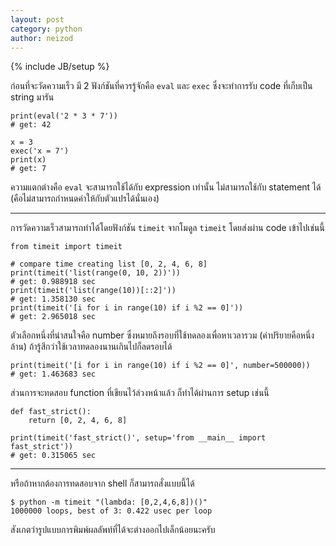 ```yaml
---
layout: post
category: python
author: neizod
---
```

{% include JB/setup %}

ก่อนที่จะวัดความเร็ว มี 2 ฟังก์ชันที่ควรรู้จักคือ `eval` และ `exec` ซึ่งจะทำการรับ code ที่เก็บเป็น string มารัน

    print(eval('2 * 3 * 7'))
    # get: 42

    x = 3
    exec('x = 7')
    print(x)
    # get: 7

ความแตกต่างคือ `eval` จะสามารถใช้ได้กับ expression เท่านั้น ไม่สามารถใช้กับ statement ได้ (คือไม่สามารถกำหนดค่าให้กับตัวแปรได้นั่นเอง)

---

การวัดความเร็วสามารถทำได้โดยฟังก์ชัน `timeit` จากโมดูล `timeit` โดยส่งผ่าน code เข้าไปเช่นนี้

    from timeit import timeit

    # compare time creating list [0, 2, 4, 6, 8]
    print(timeit('list(range(0, 10, 2))'))
    # get: 0.988918 sec
    print(timeit('list(range(10))[::2]'))
    # get: 1.358130 sec
    print(timeit('[i for i in range(10) if i %2 == 0]'))
    # get: 2.965018 sec

ตัวเลือกหนึ่งที่น่าสนใจคือ number ซึ่งหมายถึงรอบที่ใช้ทดลองเพื่อหาเวลารวม (ค่าปริยายคือหนึ่งล้าน) ถ้ารู้สึกว่าใช้เวลาทดลองนานเกินไปก็ลดรอบได้

    print(timeit('[i for i in range(10) if i %2 == 0]', number=500000))
    # get: 1.463683 sec

ส่วนการจะทดสอบ function ที่เขียนไว้ล่วงหน้าแล้ว ก็ทำได้ผ่านการ setup เช่นนี้

    def fast_strict():
        return [0, 2, 4, 6, 8]

    print(timeit('fast_strict()', setup='from __main__ import fast_strict'))
    # get: 0.315065 sec

---

หรือถ้าหากต้องการทดสอบจาก shell ก็สามารถสั่งแบบนี้ได้

    $ python -m timeit "(lambda: [0,2,4,6,8])()"
    1000000 loops, best of 3: 0.422 usec per loop

สังเกตว่ารูปแบบการพิมพ์ผลลัพท์ที่ได้จะต่างออกไปเล็กน้อยนะครับ
